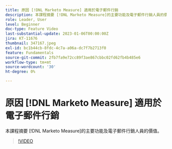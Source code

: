 ```yaml
---
title: 原因 [!DNL Marketo Measure] 適用於電子郵件行銷
description: 本課程摘要 [!DNL Marketo Measure]的主要功能及電子郵件行銷人員的價值。
role: Leader, User
level: Beginner
doc-type: Feature Video
last-substantial-update: 2023-01-06T00:00:00Z
jira: KT-11676
thumbnail: 347167.jpeg
exl-id: bc1b44cb-8fdc-4c7a-a06a-dc7f7b2713f0
feature: Fundamentals
source-git-commit: 2fb7fa9e72cc89f3ae867cbbc02fd62fb4b485e6
workflow-type: tm+mt
source-wordcount: '30'
ht-degree: 0%

---
```


# 原因 [!DNL Marketo Measure] 適用於電子郵件行銷

本課程摘要 [!DNL Marketo Measure]的主要功能及電子郵件行銷人員的價值。

>[!VIDEO](https://video.tv.adobe.com/v/347167/?quality=12&learn=on)
